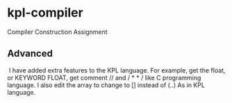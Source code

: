 # kpl-compiler
Compiler Construction Assignment
## Advanced
 I have added extra features to the KPL language.
For example, get the float, or KEYWORD FLOAT, get comment // and / * * / like C programming language. I also edit the array to change to [] instead of (..) As in KPL language.

